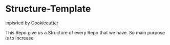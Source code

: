 # Structure-Template



inpisried by  [Cookiecutter](https://drivendata.github.io/cookiecutter-data-science/) 


This Repo give us a Structure of every Repo that we have.
So main purpose is to increase 
